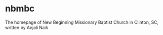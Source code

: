 # nbmbc
The homepage of New Beginning Missionary Baptist Church in Clinton, SC, written by Anjali Naik
